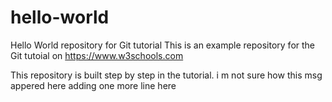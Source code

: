 # hello-world
Hello World repository for Git tutorial
This is an example repository for the Git tutoial on https://www.w3schools.com

This repository is built step by step in the tutorial.
i m not sure how this msg appered here
adding one more line here

